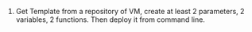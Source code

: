 
1) Get Template from a repository of VM, create at least 2 parameters, 2 variables, 2 functions.  Then deploy it from command line.

